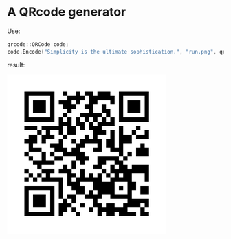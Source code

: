 # A QRcode generator

Use:

```c++
qrcode::QRCode code;
code.Encode("Simplicity is the ultimate sophistication.", "run.png", qrcode::L);
```

result:

![run](images/run.png)